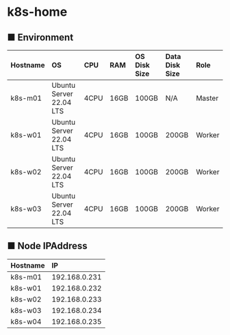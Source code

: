 # k8s-home

## ■ Environment
|Hostname|OS|CPU|RAM|OS Disk Size|Data Disk Size|Role|
|:---|:---|:---|:---|:---|:---|:---|
|k8s-m01|Ubuntu Server 22.04 LTS|4CPU|16GB|100GB|N/A|Master|
|k8s-w01|Ubuntu Server 22.04 LTS|4CPU|16GB|100GB|200GB|Worker|
|k8s-w02|Ubuntu Server 22.04 LTS|4CPU|16GB|100GB|200GB|Worker|
|k8s-w03|Ubuntu Server 22.04 LTS|4CPU|16GB|100GB|200GB|Worker|

## ■ Node IPAddress
|Hostname|IP|
|:---|:---|
|k8s-m01|192.168.0.231|
|k8s-w01|192.168.0.232|
|k8s-w02|192.168.0.233|
|k8s-w03|192.168.0.234|
|k8s-w04|192.168.0.235|

